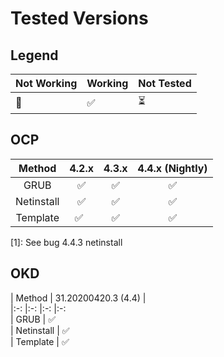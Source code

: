
# Tested Versions

## Legend
Not Working | Working| Not Tested
|-|-|-
🚫|✅|⏳

## OCP
| Method  	|   4.2.x	|   4.3.x	|   4.4.x (Nightly) 	
|:-:	|:-:	|:-:	|:-:	
|  GRUB 	|   ✅	|   ✅	|  ✅ 	|  
|  Netinstall 	|   ✅	|   ✅	| ✅  	|  
|  Template 	|  ✅  	|  ✅ 	|  ✅ 	|  

[1]: See bug 4.4.3 netinstall
## OKD
| Method  	|   31.20200420.3 (4.4)	|  
|:-:	|:-:	|:-:	|:-:	
|  GRUB 	|  ✅ 	
|  Netinstall 	|   ✅	
|  Template 	|  ✅  	
